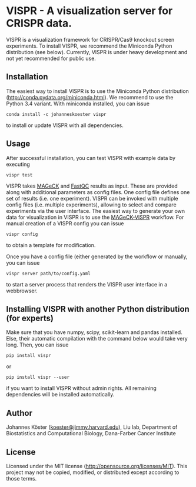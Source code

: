 VISPR - A visualization server for CRISPR data.
===============================================

VISPR is a visualization framework for CRISPR/Cas9 knockout screen experiments.
To install VISPR, we recommend the Miniconda Python distribution (see below).
Currently, VISPR is under heavy development and not yet recommended for public
use.

Installation
------------

The easiest way to install VISPR is to use the Miniconda Python distribution (http://conda.pydata.org/miniconda.html). 
We recommend to use the Python 3.4 variant.
With miniconda installed, you can issue

    conda install -c johanneskoester vispr

to install or update VISPR with all dependencies.

Usage
-----

After successful installation, you can test VISPR with example data by executing

    vispr test

VISPR takes [MAGeCK](http://liulab.dfci.harvard.edu/Mageck) and [FastQC](http://www.bioinformatics.babraham.ac.uk/projects/fastqc) results as input. These are provided along with additional parameters as config files. One config file defines one set of results (i.e. one experiment).
VISPR can be invoked with multiple config files (i.e. multiple experiments), allowing to select and compare experiments via the user interface. The easiest way to generate your own data for visualization in VISPR is to use the [MAGeCK-VISPR](https://bitbucket.org/johanneskoester/mageck-vispr) workflow.
For manual creation of a VISPR config  you can issue

    vispr config

to obtain a template for modification.

Once you have a config file (either generated by the workflow or manually, you can issue

    vispr server path/to/config.yaml

to start a server process that renders the VISPR user interface in a webbrowser.

Installing VISPR with another Python distribution (for experts)
---------------------------------------------------------------

Make sure that you have numpy, scipy, scikit-learn and pandas installed.
Else, their automatic compilation with the command below would take very long.
Then, you can issue

    pip install vispr

or

    pip install vispr --user

if you want to install VISPR without admin rights.
All remaining dependencies will be installed automatically.

Author
------

Johannes Köster (koester@jimmy.harvard.edu),
Liu lab,
Department of Biostatistics and Computational Biology,
Dana-Farber Cancer Institute

License
-------

Licensed under the MIT license (http://opensource.org/licenses/MIT). This project may not be copied, modified, or distributed except according to those terms.